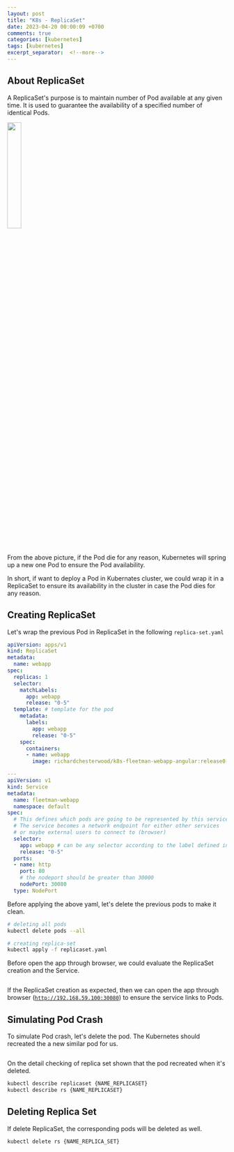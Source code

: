 ```yaml
---
layout: post
title: "K8s - ReplicaSet"
date: 2023-04-20 00:00:09 +0700
comments: true
categories: [kubernetes]
tags: [kubernetes]
excerpt_separator:  <!--more-->
---
```


## About ReplicaSet
A ReplicaSet's purpose is to maintain number of Pod available at any given time. It is used to guarantee the availability of a specified number of identical Pods.

<img src="{{ site.baseurl }}/assets/images/post/k8s/replica-set.png" alt="" width="25%"/>

From the above picture, if the Pod die for any reason, Kubernetes will spring up a new one Pod to ensure the Pod availability.

In short, if want to deploy a Pod in Kubernates cluster, we could wrap it in a ReplicaSet to ensure its availability in the cluster in case the Pod dies for any reason.

## Creating ReplicaSet

Let's wrap the previous Pod in ReplicaSet in the following <code>replica-set.yaml</code>

``` yaml
apiVersion: apps/v1
kind: ReplicaSet
metadata:
  name: webapp
spec:
  replicas: 1
  selector:
    matchLabels:
      app: webapp
      release: "0-5"
  template: # template for the pod
    metadata:
      labels:
        app: webapp
        release: "0-5"
    spec:
      containers:
      - name: webapp
        image: richardchesterwood/k8s-fleetman-webapp-angular:release0-5

---
apiVersion: v1
kind: Service
metadata:
  name: fleetman-webapp
  namespace: default
spec:
  # This defines which pods are going to be represented by this service
  # The service becomes a network endpoint for either other services
  # or maybe external users to connect to (browser)
  selector:
    app: webapp # can be any selector according to the label defined in pod ex: myapp:webapp
    release: "0-5"
  ports:
  - name: http
    port: 80
    # the nodeport should be greater than 30000
    nodePort: 30080 
  type: NodePort

```

Before applying the above yaml, let's delete the previous pods to make it clean.

``` bash
# deleting all pods
kubectl delete pods --all

# creating replica-set
kubectl apply -f replicaset.yaml
```

Before open the app through browser, we could evaluate the ReplicaSet creation and the Service.


<img src="{{ site.baseurl }}/assets/images/post/k8s/check-replica-set.png" alt="" />

If the ReplicaSet creation as expected, then we can open the app through browser (<code>http://192.168.59.100:30080</code>) to ensure the service links to Pods.

## Simulating Pod Crash
To simulate Pod crash, let's delete the pod. The Kubernetes should recreated the a new similar pod for us.

<img src="{{ site.baseurl }}/assets/images/post/k8s/replicaset-pod-recreate.png" alt="" />

On the detail checking of replica set shown that the pod recreated when it's deleted.
``` bash
kubectl describe replicaset {NAME_REPLICASET}
kubectl describe rs {NAME_REPLICASET}
```

## Deleting Replica Set
If delete ReplicaSet, the corresponding pods will be deleted as well.

``` bash
kubectl delete rs {NAME_REPLICA_SET}
```